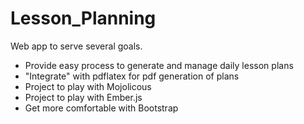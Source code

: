 Lesson_Planning
===============

Web app to serve several goals.
- Provide easy process to generate and manage daily lesson plans
- "Integrate" with pdflatex for pdf generation of plans
- Project to play with Mojolicous
- Project to play with Ember.js
- Get more comfortable with Bootstrap
